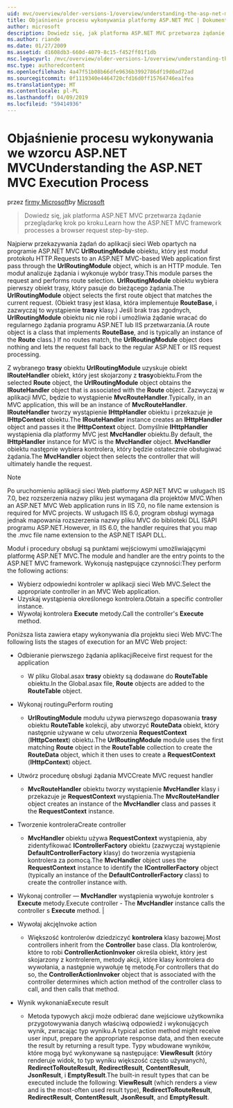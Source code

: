 ```yaml
---
uid: mvc/overview/older-versions-1/overview/understanding-the-asp-net-mvc-execution-process
title: Objaśnienie procesu wykonywania platformy ASP.NET MVC | Dokumentacja firmy Microsoft
author: microsoft
description: Dowiedz się, jak platforma ASP.NET MVC przetwarza żądanie przeglądarkę krok po kroku.
ms.author: riande
ms.date: 01/27/2009
ms.assetid: d1608db3-660d-4079-8c15-f452ff01f1db
msc.legacyurl: /mvc/overview/older-versions-1/overview/understanding-the-asp-net-mvc-execution-process
msc.type: authoredcontent
ms.openlocfilehash: 4a47f51b08b66dfe9636b3992786df19d0ad72ad
ms.sourcegitcommit: 0f1119340e4464720cfd16d0ff15764746ea1fea
ms.translationtype: MT
ms.contentlocale: pl-PL
ms.lasthandoff: 04/09/2019
ms.locfileid: "59414936"
---
```

# <a name="understanding-the-aspnet-mvc-execution-process"></a><span data-ttu-id="aa842-103">Objaśnienie procesu wykonywania we wzorcu ASP.NET MVC</span><span class="sxs-lookup"><span data-stu-id="aa842-103">Understanding the ASP.NET MVC Execution Process</span></span>

<span data-ttu-id="aa842-104">przez [firmy Microsoft](https://github.com/microsoft)</span><span class="sxs-lookup"><span data-stu-id="aa842-104">by [Microsoft](https://github.com/microsoft)</span></span>

> <span data-ttu-id="aa842-105">Dowiedz się, jak platforma ASP.NET MVC przetwarza żądanie przeglądarkę krok po kroku.</span><span class="sxs-lookup"><span data-stu-id="aa842-105">Learn how the ASP.NET MVC framework processes a browser request step-by-step.</span></span>


<span data-ttu-id="aa842-106">Najpierw przekazywania żądań do aplikacji sieci Web opartych na programie ASP.NET MVC **UrlRoutingModule** obiektu, który jest moduł protokołu HTTP.</span><span class="sxs-lookup"><span data-stu-id="aa842-106">Requests to an ASP.NET MVC-based Web application first pass through the **UrlRoutingModule** object, which is an HTTP module.</span></span> <span data-ttu-id="aa842-107">Ten moduł analizuje żądania i wykonuje wybór trasy.</span><span class="sxs-lookup"><span data-stu-id="aa842-107">This module parses the request and performs route selection.</span></span> <span data-ttu-id="aa842-108">**UrlRoutingModule** obiektu wybiera pierwszy obiekt trasy, który pasuje do bieżącego żądania.</span><span class="sxs-lookup"><span data-stu-id="aa842-108">The **UrlRoutingModule** object selects the first route object that matches the current request.</span></span> <span data-ttu-id="aa842-109">(Obiekt trasy jest klasa, która implementuje **RouteBase**, i zazwyczaj to wystąpienie **trasy** klasy.) Jeśli brak tras zgodnych, **UrlRoutingModule** obiektu nic nie robi i umożliwia żądanie wracać do regularnego żądania programu ASP.NET lub IIS przetwarzania.</span><span class="sxs-lookup"><span data-stu-id="aa842-109">(A route object is a class that implements **RouteBase**, and is typically an instance of the **Route** class.) If no routes match, the **UrlRoutingModule** object does nothing and lets the request fall back to the regular ASP.NET or IIS request processing.</span></span>

<span data-ttu-id="aa842-110">Z wybranego **trasy** obiektu **UrlRoutingModule** uzyskuje obiekt **IRouteHandler** obiekt, który jest skojarzony z **trasy**obiektu.</span><span class="sxs-lookup"><span data-stu-id="aa842-110">From the selected **Route** object, the **UrlRoutingModule** object obtains the **IRouteHandler** object that is associated with the **Route** object.</span></span> <span data-ttu-id="aa842-111">Zazwyczaj w aplikacji MVC, będzie to wystąpienie **MvcRouteHandler**.</span><span class="sxs-lookup"><span data-stu-id="aa842-111">Typically, in an MVC application, this will be an instance of **MvcRouteHandler**.</span></span> <span data-ttu-id="aa842-112">**IRouteHandler** tworzy wystąpienie **IHttpHandler** obiektu i przekazuje je **IHttpContext** obiektu.</span><span class="sxs-lookup"><span data-stu-id="aa842-112">The **IRouteHandler** instance creates an **IHttpHandler** object and passes it the **IHttpContext** object.</span></span> <span data-ttu-id="aa842-113">Domyślnie **IHttpHandler** wystąpienia dla platformy MVC jest **MvcHandler** obiektu.</span><span class="sxs-lookup"><span data-stu-id="aa842-113">By default, the **IHttpHandler** instance for MVC is the **MvcHandler** object.</span></span> <span data-ttu-id="aa842-114">**MvcHandler** obiektu następnie wybiera kontrolera, który będzie ostatecznie obsługiwać żądania.</span><span class="sxs-lookup"><span data-stu-id="aa842-114">The **MvcHandler** object then selects the controller that will ultimately handle the request.</span></span>

> [!NOTE]
> <span data-ttu-id="aa842-115">Po uruchomieniu aplikacji sieci Web platformy ASP.NET MVC w usługach IIS 7.0, bez rozszerzenia nazwy pliku jest wymagana dla projektów MVC.</span><span class="sxs-lookup"><span data-stu-id="aa842-115">When an ASP.NET MVC Web application runs in IIS 7.0, no file name extension is required for MVC projects.</span></span> <span data-ttu-id="aa842-116">W usługach IIS 6.0, program obsługi wymaga jednak mapowania rozszerzenia nazwy pliku MVC do biblioteki DLL ISAPI programu ASP.NET.</span><span class="sxs-lookup"><span data-stu-id="aa842-116">However, in IIS 6.0, the handler requires that you map the .mvc file name extension to the ASP.NET ISAPI DLL.</span></span>


<span data-ttu-id="aa842-117">Moduł i procedury obsługi są punktami wejściowymi umożliwiającymi platformę ASP.NET MVC.</span><span class="sxs-lookup"><span data-stu-id="aa842-117">The module and handler are the entry points to the ASP.NET MVC framework.</span></span> <span data-ttu-id="aa842-118">Wykonują następujące czynności:</span><span class="sxs-lookup"><span data-stu-id="aa842-118">They perform the following actions:</span></span>

- <span data-ttu-id="aa842-119">Wybierz odpowiedni kontroler w aplikacji sieci Web MVC.</span><span class="sxs-lookup"><span data-stu-id="aa842-119">Select the appropriate controller in an MVC Web application.</span></span>
- <span data-ttu-id="aa842-120">Uzyskaj wystąpienia określonego kontrolera.</span><span class="sxs-lookup"><span data-stu-id="aa842-120">Obtain a specific controller instance.</span></span>
- <span data-ttu-id="aa842-121">Wywołaj kontrolera **Execute** metody.</span><span class="sxs-lookup"><span data-stu-id="aa842-121">Call the controller's **Execute** method.</span></span>

<span data-ttu-id="aa842-122">Poniższa lista zawiera etapy wykonywania dla projektu sieci Web MVC:</span><span class="sxs-lookup"><span data-stu-id="aa842-122">The following lists the stages of execution for an MVC Web project:</span></span>

- <span data-ttu-id="aa842-123">Odbieranie pierwszego żądania aplikacji</span><span class="sxs-lookup"><span data-stu-id="aa842-123">Receive first request for the application</span></span> 

    - <span data-ttu-id="aa842-124">W pliku Global.asax **trasy** obiekty są dodawane do **RouteTable** obiektu.</span><span class="sxs-lookup"><span data-stu-id="aa842-124">In the Global.asax file, **Route** objects are added to the **RouteTable** object.</span></span>
- <span data-ttu-id="aa842-125">Wykonaj routingu</span><span class="sxs-lookup"><span data-stu-id="aa842-125">Perform routing</span></span> 

    - <span data-ttu-id="aa842-126">**UrlRoutingModule** modułu używa pierwszego dopasowania **trasy** obiektu **RouteTable** kolekcji, aby utworzyć **RouteData** obiekt, który następnie używane w celu utworzenia **RequestContext** (**IHttpContext**) obiektu.</span><span class="sxs-lookup"><span data-stu-id="aa842-126">The **UrlRoutingModule** module uses the first matching **Route** object in the **RouteTable** collection to create the **RouteData** object, which it then uses to create a **RequestContext** (**IHttpContext**) object.</span></span>
- <span data-ttu-id="aa842-127">Utwórz procedurę obsługi żądania MVC</span><span class="sxs-lookup"><span data-stu-id="aa842-127">Create MVC request handler</span></span> 

    - <span data-ttu-id="aa842-128">**MvcRouteHandler** obiektu tworzy wystąpienie **MvcHandler** klasy i przekazuje je **RequestContext** wystąpienia.</span><span class="sxs-lookup"><span data-stu-id="aa842-128">The **MvcRouteHandler** object creates an instance of the **MvcHandler** class and passes it the **RequestContext** instance.</span></span>
- <span data-ttu-id="aa842-129">Tworzenie kontrolera</span><span class="sxs-lookup"><span data-stu-id="aa842-129">Create controller</span></span> 

    - <span data-ttu-id="aa842-130">**MvcHandler** obiektu używa **RequestContext** wystąpienia, aby zidentyfikować **IControllerFactory** obiektu (zazwyczaj wystąpienie  **DefaultControllerFactory** klasy) do tworzenia wystąpienia kontrolera za pomocą.</span><span class="sxs-lookup"><span data-stu-id="aa842-130">The **MvcHandler** object uses the **RequestContext** instance to identify the **IControllerFactory** object (typically an instance of the **DefaultControllerFactory** class) to create the controller instance with.</span></span>
- <span data-ttu-id="aa842-131">Wykonaj controller — **MvcHandler** wystąpienia wywołuje kontroler s **Execute** metody.</span><span class="sxs-lookup"><span data-stu-id="aa842-131">Execute controller - The **MvcHandler** instance calls the controller s **Execute** method.</span></span> |
- <span data-ttu-id="aa842-132">Wywołaj akcję</span><span class="sxs-lookup"><span data-stu-id="aa842-132">Invoke action</span></span> 

    - <span data-ttu-id="aa842-133">Większość kontrolerów dziedziczyć **kontrolera** klasy bazowej.</span><span class="sxs-lookup"><span data-stu-id="aa842-133">Most controllers inherit from the **Controller** base class.</span></span> <span data-ttu-id="aa842-134">Dla kontrolerów, które to robi **ControllerActionInvoker** określa obiekt, który jest skojarzony z kontrolerem, metody akcji, które klasy kontrolera do wywołania, a następnie wywołuje tę metodę.</span><span class="sxs-lookup"><span data-stu-id="aa842-134">For controllers that do so, the **ControllerActionInvoker** object that is associated with the controller determines which action method of the controller class to call, and then calls that method.</span></span>
- <span data-ttu-id="aa842-135">Wynik wykonania</span><span class="sxs-lookup"><span data-stu-id="aa842-135">Execute result</span></span> 

    - <span data-ttu-id="aa842-136">Metoda typowych akcji może odbierać dane wejściowe użytkownika przygotowywania danych właściwą odpowiedź i wykonujących wynik, zwracając typ wyniku.</span><span class="sxs-lookup"><span data-stu-id="aa842-136">A typical action method might receive user input, prepare the appropriate response data, and then execute the result by returning a result type.</span></span> <span data-ttu-id="aa842-137">Typy wbudowane wyników, które mogą być wykonywane są następujące: **ViewResult** (który renderuje widok, to typ wyniku większość często używanych), **RedirectToRouteResult**, **RedirectResult**, **ContentResult**,  **JsonResult**, i **EmptyResult**.</span><span class="sxs-lookup"><span data-stu-id="aa842-137">The built-in result types that can be executed include the following: **ViewResult** (which renders a view and is the most-often used result type), **RedirectToRouteResult**, **RedirectResult**, **ContentResult**, **JsonResult**, and **EmptyResult**.</span></span>
